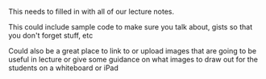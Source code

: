 This needs to filled in with all of our lecture notes.

This could include sample code to make sure you talk about, gists so that you don't forget stuff, etc

Could also be a great place to link to or upload images that are going to be useful in lecture or give some guidance on what images to draw out for the students on a whiteboard or iPad
